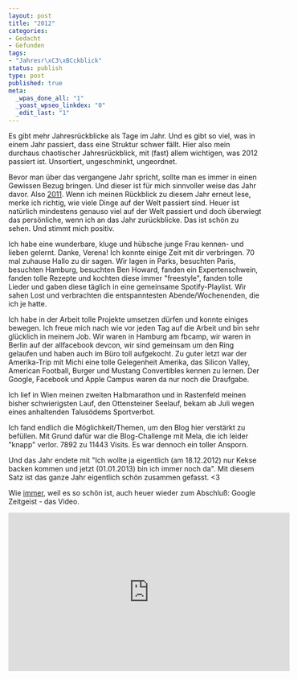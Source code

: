 ```yaml
---
layout: post
title: "2012"
categories:
- Gedacht
- Gefunden
tags:
- "Jahresr\xC3\xBCckblick"
status: publish
type: post
published: true
meta:
  _wpas_done_all: "1"
  _yoast_wpseo_linkdex: "0"
  _edit_last: "1"
---
```

Es gibt mehr Jahresrückblicke als Tage im Jahr. Und es gibt so viel, was in einem Jahr passiert, dass eine Struktur schwer fällt. Hier also mein durchaus chaotischer Jahresrückblick, mit (fast) allem wichtigen, was 2012 passiert ist. Unsortiert, ungeschminkt, ungeordnet.
<!--more-->

Bevor man über das vergangene Jahr spricht, sollte man es immer in einen Gewissen Bezug bringen. Und dieser ist für mich sinnvoller weise das Jahr davor. Also <a title="2011" href="http://johannes.nagl.name/2011/jahresrueckblick-2011/">2011</a>. Wenn ich meinen Rückblick zu diesem Jahr erneut lese, merke ich richtig, wie viele Dinge auf der Welt passiert sind. Heuer ist natürlich mindestens genauso viel auf der Welt passiert und doch überwiegt das persönliche, wenn ich an das Jahr zurückblicke. Das ist schön zu sehen. Und stimmt mich positiv.

Ich habe eine wunderbare, kluge und hübsche junge Frau kennen- und lieben gelernt. Danke, Verena! Ich konnte einige Zeit mit dir verbringen. 70 mal zuhause Hallo zu dir sagen. Wir lagen in Parks, besuchten Paris, besuchten Hamburg, besuchten Ben Howard, fanden ein Expertenschwein, fanden tolle Rezepte und kochten diese immer "freestyle", fanden tolle Lieder und gaben diese täglich in eine gemeinsame Spotify-Playlist. Wir sahen Lost und verbrachten die entspanntesten Abende/Wochenenden, die ich je hatte.

Ich habe in der Arbeit tolle Projekte umsetzen dürfen und konnte einiges bewegen. Ich freue mich nach wie vor jeden Tag auf die Arbeit und bin sehr glücklich in meinem Job. Wir waren in Hamburg am fbcamp, wir waren in Berlin auf der allfacebook devcon, wir sind gemeinsam um den Ring gelaufen und haben auch im Büro toll aufgekocht. Zu guter letzt war der Amerika-Trip mit Michi eine tolle Gelegenheit Amerika, das Silicon Valley, American Football, Burger und Mustang Convertibles kennen zu lernen. Der Google, Facebook und Apple Campus waren da nur noch die Draufgabe.

Ich lief in Wien meinen zweiten Halbmarathon und in Rastenfeld meinen bisher schwierigsten Lauf, den Ottensteiner Seelauf, bekam ab Juli wegen eines anhaltenden Talusödems Sportverbot.

Ich fand endlich die Möglichkeit/Themen, um den Blog hier verstärkt zu befüllen. Mit Grund dafür war die Blog-Challenge mit Mela, die ich leider "knapp" verlor. 7892 zu 11443 Visits. Es war dennoch ein toller Ansporn.

Und das Jahr endete mit "Ich wollte ja eigentlich (am 18.12.2012) nur Kekse backen kommen und jetzt (01.01.2013) bin ich immer noch da". Mit diesem Satz ist das ganze Jahr eigentlich schön zusammen gefasst. &lt;3

Wie <a href="http://johannes.nagl.name/2011/jahresrueckblick-2011/">immer</a>, weil es so schön ist, auch heuer wieder zum Abschluß: Google Zeitgeist - das Video.

<iframe width="560" height="315" src="http://www.youtube.com/embed/xY_MUB8adEQ" frameborder="0"> </iframe>
